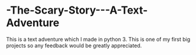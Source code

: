 # -The-Scary-Story---A-Text-Adventure
This is a text adventure which I made in python 3. This is one of my first big projects so any feedback would be greatly appreciated.
